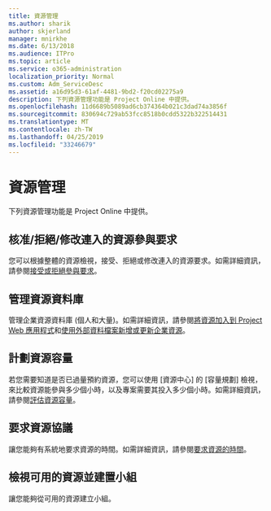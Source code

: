 ```yaml
---
title: 資源管理
ms.author: sharik
author: skjerland
manager: mnirkhe
ms.date: 6/13/2018
ms.audience: ITPro
ms.topic: article
ms.service: o365-administration
localization_priority: Normal
ms.custom: Adm_ServiceDesc
ms.assetid: a16d95d3-61af-4481-9bd2-f20cd02275a9
description: 下列資源管理功能是 Project Online 中提供。
ms.openlocfilehash: 11d6689b5089ad6cb374364b021c3dad74a3856f
ms.sourcegitcommit: 830694c729ab53fcc8518b0cdd5322b322514431
ms.translationtype: MT
ms.contentlocale: zh-TW
ms.lasthandoff: 04/25/2019
ms.locfileid: "33246679"
---
```

# <a name="resource-management"></a>資源管理

下列資源管理功能是 Project Online 中提供。
  
## <a name="approverejectmodify-incoming-resource-engagement-requests"></a>核准/拒絕/修改連入的資源參與要求
<a name="bkmk_ApproveRejectModify"> </a>

您可以根據整體的資源檢視，接受、拒絕或修改連入的資源要求。如需詳細資訊，請參閱[接受或拒絕參與要求](http://go.microsoft.com/fwlink/?LinkID=823659&amp;clcid=0x409)。
  
## <a name="manage-resource-pool"></a>管理資源資料庫
<a name="bkmk_ManageResourcePool"> </a>

管理企業資源資料庫 (個人和大量)。如需詳細資訊，請參閱[將資源加入到 Project Web 應用程式](http://go.microsoft.com/fwlink/?LinkID=823660&amp;clcid=0x409)和[使用外部資料檔案新增或更新企業資源](http://go.microsoft.com/fwlink/?LinkID=823661&amp;clcid=0x409)。
  
## <a name="plan-resource-capacity"></a>計劃資源容量
<a name="bkmk_PlanResourceCapacity"> </a>

若您需要知道是否已過量預約資源，您可以使用 [資源中心] 的 [容量規劃] 檢視，來比較資源能參與多少個小時，以及專案需要其投入多少個小時。如需詳細資訊，請參閱[評估資源容量](http://go.microsoft.com/fwlink/?LinkID=823662&amp;clcid=0x409)。
  
## <a name="request-resource-agreements"></a>要求資源協議
<a name="bkmk_RequestResourceAgreements"> </a>

讓您能夠有系統地要求資源的時間。如需詳細資訊，請參閱[要求資源的時間](http://go.microsoft.com/fwlink/?LinkID=823663&amp;clcid=0x409)。
  
## <a name="view-available-resources-and-build-teams"></a>檢視可用的資源並建置小組
<a name="bkmk_ViewAvailableResources"> </a>

讓您能夠從可用的資源建立小組。
  

